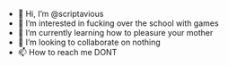 - 👋 Hi, I’m @scriptavious
- 👀 I’m interested in fucking over the school with games
- 🌱 I’m currently learning how to pleasure your mother
- 💞️ I’m looking to collaborate on nothing
- 📫 How to reach me DONT

<!---
scriptavious/scriptavious is a ✨ special ✨ repository because its `README.md` (this file) appears on your GitHub profile.
You can click the Preview link to take a look at your changes.
--->
